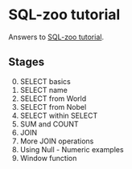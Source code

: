 # SQL-zoo tutorial

Answers to [SQL-zoo tutorial](https://sqlzoo.net/wiki/SQL_Tutorial).

## Stages

0. SELECT basics
1. SELECT name
2. SELECT from World
3. SELECT from Nobel
4. SELECT within SELECT
5. SUM and COUNT
6. JOIN
7. More JOIN operations
8. Using Null - Numeric examples 
9. Window function
